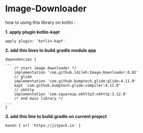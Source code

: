 # Image-Downloader

how to using this library on kotlin :

**1. apply plugin kotlin-kapt**
```
apply plugin: 'kotlin-kapt'
```
**2. add this lines to build.gradle module app**
```
dependencies {
...
	/* start image downloader */
	implementation 'com.github.ldileh:Image-Downloader:0.02'
	// glide
	implementation 'com.github.bumptech.glide:glide:4.11.0'
	kapt 'com.github.bumptech.glide:compiler:4.11.0'
	// okhttp
	implementation 'com.squareup.okhttp3:okhttp:3.12.0'
	/* end main library */
...
}
```
**3. add this line to build.gradle on current project**
```
maven { url 'https://jitpack.io' }
```

